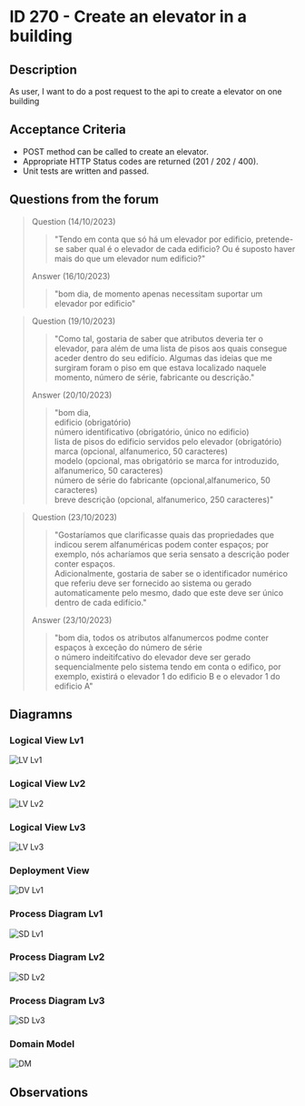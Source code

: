 # ID 270 - Create an elevator in a building

## Description
As user, I want to do a post request to the api to create a elevator on one building

## Acceptance Criteria

* POST method can be called to create an elevator.
* Appropriate HTTP Status codes are returned (201 / 202 / 400).
* Unit tests are written and passed.

## Questions from the forum

> 
> Question (14/10/2023)
> > "Tendo em conta que só há um elevador por edificio, pretende-se saber qual é o elevador de cada edificio? Ou é suposto haver mais do que um elevador num edificio?" <br>
>
> Answer (16/10/2023)
> > "bom dia, de momento apenas necessitam suportar um elevador por edificio" <br>

> Question (19/10/2023)
> > "Como tal, gostaria de saber que atributos deveria ter o elevador, para além de uma lista de pisos aos quais consegue aceder dentro do seu edifício. Algumas das ideias que me surgiram foram o piso em que estava localizado naquele momento, número de série, fabricante ou descrição." <br>
>
> Answer (20/10/2023)
> > "bom dia, <br>
edificio (obrigatório) <br>
número identificativo (obrigatório, único no edificio) <br>
lista de pisos do edificio servidos pelo elevador (obrigatório) <br>
marca (opcional, alfanumerico, 50 caracteres)<br>
modelo (opcional, mas obrigatório se marca for introduzido, alfanumerico, 50 caracteres)<br>
número de série do fabricante (opcional,alfanumerico, 50 caracteres)<br>
breve descrição (opcional, alfanumerico, 250 caracteres)" <br>

> Question (23/10/2023)
> > "Gostaríamos que clarificasse quais das propriedades que indicou serem alfanuméricas podem conter espaços; por exemplo, nós acharíamos que seria sensato a descrição poder conter espaços. <br>
Adicionalmente, gostaria de saber se o identificador numérico que referiu deve ser fornecido ao sistema ou gerado automaticamente pelo mesmo, dado que este deve ser único dentro de cada edifício." <br>
>
> Answer (23/10/2023)
> > "bom dia,
todos os atributos alfanumercos podme conter espaços à exceção do número de série <br>
o número indeitifcativo do elevador deve ser gerado sequencialmente pelo sistema tendo em conta o edifico, por exemplo, existirá o elevador 1 do edificio B e o elevador 1 do edificio A" <br>


## Diagramns

### Logical View Lv1
![LV Lv1](../../diagrams/level1/Logical%20View%20Lv1.svg)

### Logical View Lv2
![LV Lv2](../../diagrams/level2/Logical%20View%20Lv2.svg)

### Logical View Lv3
![LV Lv3](../../diagrams/level3/Logical%20View%20lv3%20(Campus%20Management).svg)

### Deployment View
![DV Lv1](../../diagrams/Deployment%20View.svg)

### Process Diagram Lv1
![SD Lv1](./SD%20Lv1.svg)

### Process Diagram Lv2
![SD Lv2](./SD%20Lv2.svg)

### Process Diagram Lv3
![SD Lv3](./SD%20Lv3.svg)

### Domain Model
![DM](../../diagrams/DM.png)

## Observations